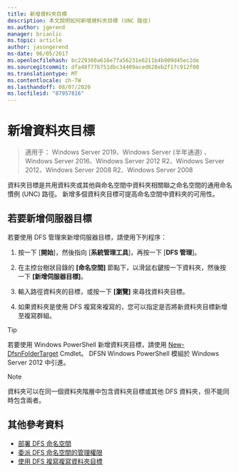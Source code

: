 ```yaml
---
title: 新增資料夾目標
description: 本文說明如何新增資料夾目標 (UNC 路徑)
ms.author: jgerend
manager: brianlic
ms.topic: article
author: jasongerend
ms-date: 06/05/2017
ms.openlocfilehash: bc229360a616e7fa56231e6211b4b909d45ec2de
ms.sourcegitcommit: dfa48f77b751dbc34409aced628eb2f17c912f08
ms.translationtype: MT
ms.contentlocale: zh-TW
ms.lasthandoff: 08/07/2020
ms.locfileid: "87957816"
---
```

# <a name="add-folder-targets"></a>新增資料夾目標

> 適用于： Windows Server 2019、Windows Server (半年通道) 、Windows Server 2016、Windows Server 2012 R2、Windows Server 2012、Windows Server 2008 R2、Windows Server 2008

資料夾目標是共用資料夾或其他與命名空間中資料夾相關聯之命名空間的通用命名慣例 (UNC) 路徑。 新增多個資料夾目標可提高命名空間中資料夾的可用性。

## <a name="to-add-a-folder-target"></a>若要新增伺服器目標

若要使用 DFS 管理來新增伺服器目標，請使用下列程序：

1.  按一下 [**開始**]，然後指向 [**系統管理工具**]，再按一下 [**DFS 管理**]。

2.  在主控台樹狀目錄的 **\[命名空間\]** 節點下，以滑鼠右鍵按一下資料夾，然後按一下 **\[新增伺服器目標\]**。

3.  輸入路徑資料夾的目標，或按一下 **\[瀏覽\]** 來尋找資料夾目標。

4.  如果資料夾是使用 DFS 複寫來複寫的，您可以指定是否將新資料夾目標新增至複寫群組。

> [!TIP]
> 若要使用 Windows PowerShell 新增資料夾目標，請使用 [New-DfsnFolderTarget](/powershell/module/dfsn/new-dfsnfoldertarget) Cmdlet。 DFSN Windows PowerShell 模組於 Windows Server 2012 中引進。

> [!NOTE]
> 資料夾可以在同一個資料夾階層中包含資料夾目標或其他 DFS 資料夾，但不能同時包含兩者。

## <a name="additional-references"></a>其他參考資料

-   [部署 DFS 命名空間](deploying-dfs-namespaces.md)
-   [委派 DFS 命名空間的管理權限](delegate-management-permissions-for-dfs-namespaces.md)
-   [使用 DFS 複寫複寫資料夾目標](replicate-folder-targets-using-dfs-replication.md)
